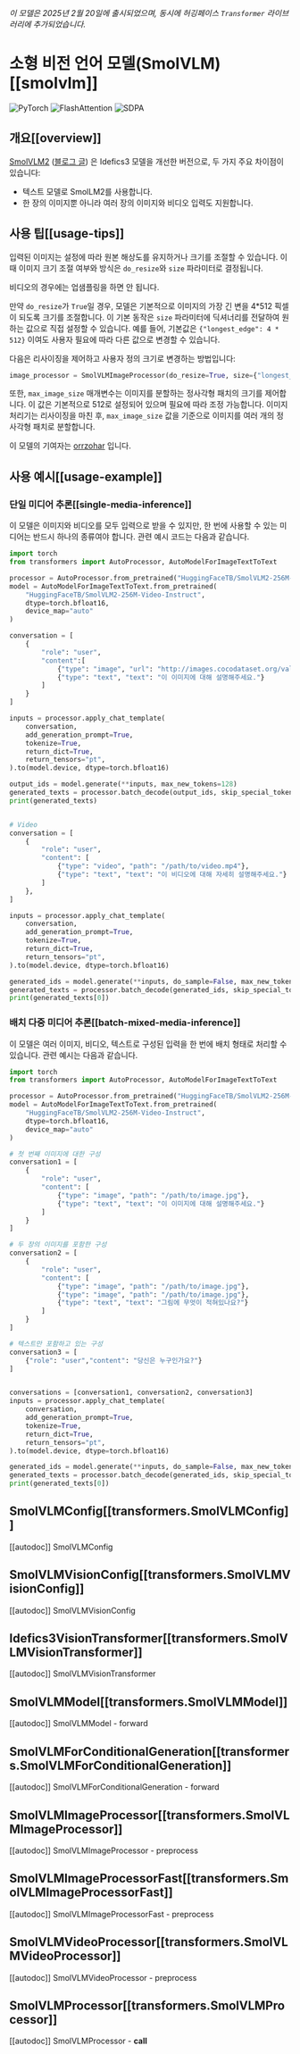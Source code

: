 <!--Copyright 2025 The HuggingFace Team. All rights reserved.

Licensed under the Apache License, Version 2.0 (the "License"); you may not use this file except in compliance with
the License. You may obtain a copy of the License at

http://www.apache.org/licenses/LICENSE-2.0

Unless required by applicable law or agreed to in writing, software distributed under the License is distributed on
an "AS IS" BASIS, WITHOUT WARRANTIES OR CONDITIONS OF ANY KIND, either express or implied. See the License for the
specific language governing permissions and limitations under the License.

⚠️ Note that this file is in Markdown but contain specific syntax for our doc-builder (similar to MDX) that may not be
rendered properly in your Markdown viewer.

-->
*이 모델은 2025년 2월 20일에 출시되었으며, 동시에 허깅페이스 `Transformer` 라이브러리에 추가되었습니다.*

# 소형 비전 언어 모델(SmolVLM)[[smolvlm]]

<div class="flex flex-wrap space-x-1">
<img alt="PyTorch" src="https://img.shields.io/badge/PyTorch-DE3412?style=flat&logo=pytorch&logoColor=white">
<img alt="FlashAttention" src="https://img.shields.io/badge/%E2%9A%A1%EF%B8%8E%20FlashAttention-eae0c8?style=flat">
<img alt="SDPA" src="https://img.shields.io/badge/SDPA-DE3412?style=flat&logo=pytorch&logoColor=white">
</div>

## 개요[[overview]]
[SmolVLM2](https://huggingface.co/papers/2504.05299) ([블로그 글](https://huggingface.co/blog/smolvlm2)) 은 Idefics3 모델을 개선한 버전으로, 두 가지 주요 차이점이 있습니다:

- 텍스트 모델로 SmolLM2를 사용합니다.
- 한 장의 이미지뿐 아니라 여러 장의 이미지와 비디오 입력도 지원합니다.

## 사용 팁[[usage-tips]]

입력된 이미지는 설정에 따라 원본 해상도를 유지하거나 크기를 조절할 수 있습니다. 이때 이미지 크기 조절 여부와 방식은 `do_resize`와 `size` 파라미터로 결정됩니다.

비디오의 경우에는 업샘플링을 하면 안 됩니다.

만약 `do_resize`가 `True`일 경우, 모델은 기본적으로 이미지의 가장 긴 변을 4*512 픽셀이 되도록 크기를 조절합니다.
이 기본 동작은 `size` 파라미터에 딕셔너리를 전달하여 원하는 값으로 직접 설정할 수 있습니다. 예를 들어, 기본값은 `{"longest_edge": 4 * 512}` 이여도 사용자 필요에 따라 다른 값으로 변경할 수 있습니다.

다음은 리사이징을 제어하고 사용자 정의 크기로 변경하는 방법입니다:
```python
image_processor = SmolVLMImageProcessor(do_resize=True, size={"longest_edge": 2 * 512}, max_image_size=512)
```

또한, `max_image_size` 매개변수는 이미지를 분할하는 정사각형 패치의 크기를 제어합니다. 이 값은 기본적으로 512로 설정되어 있으며 필요에 따라 조정 가능합니다. 이미지 처리기는 리사이징을 마친 후, `max_image_size` 값을 기준으로 이미지를 여러 개의 정사각형 패치로 분할합니다.

이 모델의 기여자는 [orrzohar](https://huggingface.co/orrzohar) 입니다.



## 사용 예시[[usage-example]]

### 단일 미디어 추론[[single-media-inference]]

이 모델은 이미지와 비디오를 모두 입력으로 받을 수 있지만, 한 번에 사용할 수 있는 미디어는 반드시 하나의 종류여야 합니다. 관련 예시 코드는 다음과 같습니다.

```python
import torch
from transformers import AutoProcessor, AutoModelForImageTextToText

processor = AutoProcessor.from_pretrained("HuggingFaceTB/SmolVLM2-256M-Video-Instruct")
model = AutoModelForImageTextToText.from_pretrained(
    "HuggingFaceTB/SmolVLM2-256M-Video-Instruct",
    dtype=torch.bfloat16,
    device_map="auto"
)

conversation = [
    {
        "role": "user",
        "content":[
            {"type": "image", "url": "http://images.cocodataset.org/val2017/000000039769.jpg"},
            {"type": "text", "text": "이 이미지에 대해 설명해주세요."}
        ]
    }
]

inputs = processor.apply_chat_template(
    conversation,
    add_generation_prompt=True,
    tokenize=True,
    return_dict=True,
    return_tensors="pt",
).to(model.device, dtype=torch.bfloat16)

output_ids = model.generate(**inputs, max_new_tokens=128)
generated_texts = processor.batch_decode(output_ids, skip_special_tokens=True)
print(generated_texts)


# Video
conversation = [
    {
        "role": "user",
        "content": [
            {"type": "video", "path": "/path/to/video.mp4"},
            {"type": "text", "text": "이 비디오에 대해 자세히 설명해주세요."}
        ]
    },
]

inputs = processor.apply_chat_template(
    conversation,
    add_generation_prompt=True,
    tokenize=True,
    return_dict=True,
    return_tensors="pt",
).to(model.device, dtype=torch.bfloat16)

generated_ids = model.generate(**inputs, do_sample=False, max_new_tokens=100)
generated_texts = processor.batch_decode(generated_ids, skip_special_tokens=True)
print(generated_texts[0])
```

### 배치 다중 미디어 추론[[batch-mixed-media-inference]]

이 모델은 여러 이미지, 비디오, 텍스트로 구성된 입력을 한 번에 배치 형태로 처리할 수 있습니다. 관련 예시는 다음과 같습니다.

```python
import torch
from transformers import AutoProcessor, AutoModelForImageTextToText

processor = AutoProcessor.from_pretrained("HuggingFaceTB/SmolVLM2-256M-Video-Instruct")
model = AutoModelForImageTextToText.from_pretrained(
    "HuggingFaceTB/SmolVLM2-256M-Video-Instruct",
    dtype=torch.bfloat16,
    device_map="auto"
)

# 첫 번째 이미지에 대한 구성
conversation1 = [
    {
        "role": "user",
        "content": [
            {"type": "image", "path": "/path/to/image.jpg"},
            {"type": "text", "text": "이 이미지에 대해 설명해주세요."}
        ]
    }
]

# 두 장의 이미지를 포함한 구성
conversation2 = [
    {
        "role": "user",
        "content": [
            {"type": "image", "path": "/path/to/image.jpg"},
            {"type": "image", "path": "/path/to/image.jpg"},
            {"type": "text", "text": "그림에 무엇이 적혀있나요?"}
        ]
    }
]

# 텍스트만 포함하고 있는 구성
conversation3 = [
    {"role": "user","content": "당신은 누구인가요?"}
]


conversations = [conversation1, conversation2, conversation3]
inputs = processor.apply_chat_template(
    conversation,
    add_generation_prompt=True,
    tokenize=True,
    return_dict=True,
    return_tensors="pt",
).to(model.device, dtype=torch.bfloat16)

generated_ids = model.generate(**inputs, do_sample=False, max_new_tokens=100)
generated_texts = processor.batch_decode(generated_ids, skip_special_tokens=True)
print(generated_texts[0])
```

## SmolVLMConfig[[transformers.SmolVLMConfig]]

[[autodoc]] SmolVLMConfig

## SmolVLMVisionConfig[[transformers.SmolVLMVisionConfig]]

[[autodoc]] SmolVLMVisionConfig

## Idefics3VisionTransformer[[transformers.SmolVLMVisionTransformer]]

[[autodoc]] SmolVLMVisionTransformer

## SmolVLMModel[[transformers.SmolVLMModel]]

[[autodoc]] SmolVLMModel
    - forward

## SmolVLMForConditionalGeneration[[transformers.SmolVLMForConditionalGeneration]]

[[autodoc]] SmolVLMForConditionalGeneration
    - forward

## SmolVLMImageProcessor[[transformers.SmolVLMImageProcessor]]
[[autodoc]] SmolVLMImageProcessor
    - preprocess

## SmolVLMImageProcessorFast[[transformers.SmolVLMImageProcessorFast]]
[[autodoc]] SmolVLMImageProcessorFast
    - preprocess

## SmolVLMVideoProcessor[[transformers.SmolVLMVideoProcessor]]
[[autodoc]] SmolVLMVideoProcessor
    - preprocess

## SmolVLMProcessor[[transformers.SmolVLMProcessor]]
[[autodoc]] SmolVLMProcessor
    - __call__
